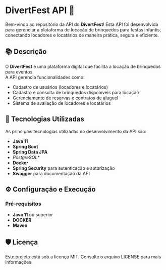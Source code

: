 # DivertFest API 🎉  
Bem-vindo ao repositório da API do **DivertFest**! Esta API foi desenvolvida para gerenciar a plataforma de locação de brinquedos para festas infantis, conectando locadores e locatários de maneira prática, segura e eficiente.

## 📚 Descrição
O **DivertFest** é uma plataforma digital que facilita a locação de brinquedos para eventos.  
A API gerencia funcionalidades como:  
- Cadastro de usuários (locadores e locatários)  
- Cadastro e consulta de brinquedos disponíveis para locação  
- Gerenciamento de reservas e contratos de aluguel  
- Sistema de avaliação de locadores e locatários  

## 🚀 Tecnologias Utilizadas
As principais tecnologias utilizadas no desenvolvimento da API são:  
- **Java 11**  
- **Spring Boot**  
- **Spring Data JPA**  
- *PostgreSQL**
- **Docker**
- **Spring Security** para autenticação e autorização  
- **Swagger** para documentação da API


## ⚙️ Configuração e Execução
### Pré-requisitos
- **Java 11** ou superior  
- **DOCKER**  
- **Maven**

## 🛡️ Licença
Este projeto está sob a licença MIT. Consulte o arquivo LICENSE para mais informações.
